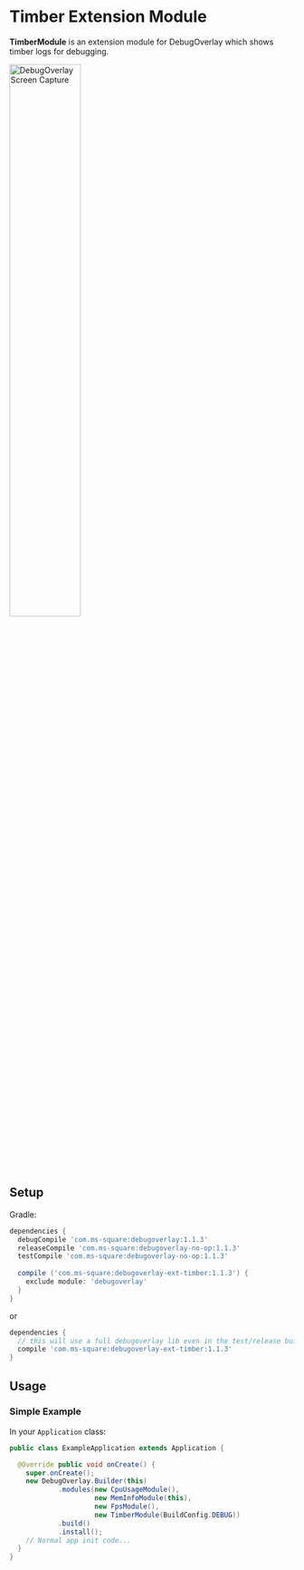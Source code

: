 Timber Extension Module
===========

**TimberModule** is an extension module for DebugOverlay which shows timber logs for debugging. 

<img src="../art/overlay_with_timber_module_small.png" width="50%" alt="DebugOverlay Screen Capture">

Setup
------

Gradle:

```groovy
dependencies {
  debugCompile 'com.ms-square:debugoverlay:1.1.3'
  releaseCompile 'com.ms-square:debugoverlay-no-op:1.1.3'
  testCompile 'com.ms-square:debugoverlay-no-op:1.1.3'
  
  compile ('com.ms-square:debugoverlay-ext-timber:1.1.3') {
    exclude module: 'debugoverlay'
  }
}
```

or

```groovy
dependencies {
  // this will use a full debugoverlay lib even in the test/release build
  compile 'com.ms-square:debugoverlay-ext-timber:1.1.3'
}
```

Usage
------

### Simple Example

In your `Application` class:

```java
public class ExampleApplication extends Application {

  @Override public void onCreate() {
    super.onCreate();
    new DebugOverlay.Builder(this)
            .modules(new CpuUsageModule(),
                     new MemInfoModule(this),
                     new FpsModule(),
                     new TimberModule(BuildConfig.DEBUG))
            .build()
            .install();
    // Normal app init code...
  }
}
```